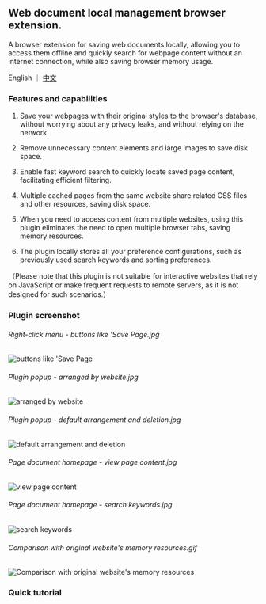 ## Web document local management browser extension.

A browser extension for saving web documents locally, allowing you to access them offline and quickly search for webpage content without an internet connection, while also saving browser memory usage.

English ｜ [中文](./README-zh_CN.md)

### Features and capabilities

1. Save your webpages with their original styles to the browser's database, without worrying about any privacy leaks, and without relying on the network.

2. Remove unnecessary content elements and large images to save disk space.

3. Enable fast keyword search to quickly locate saved page content, facilitating efficient filtering.

4. Multiple cached pages from the same website share related CSS files and other resources, saving disk space.

5. When you need to access content from multiple websites, using this plugin eliminates the need to open multiple browser tabs, saving memory resources.

6. The plugin locally stores all your preference configurations, such as previously used search keywords and sorting preferences.

（Please note that this plugin is not suitable for interactive websites that rely on JavaScript or make frequent requests to remote servers, as it is not designed for such scenarios.）

### Plugin screenshot

###### Right-click menu - buttons like 'Save Page.jpg

![buttons like 'Save Page](https://wvit.github.io/static/web-document/img6.jpg)

###### Plugin popup - arranged by website.jpg

![arranged by website](https://wvit.github.io/static/web-document/img4.jpg)

###### Plugin popup - default arrangement and deletion.jpg

![default arrangement and deletion](https://wvit.github.io/static/web-document/img5.jpg)

###### Page document homepage - view page content.jpg

![view page content](https://wvit.github.io/static/web-document/img3.jpg)

###### Page document homepage - search keywords.jpg

![search keywords](https://wvit.github.io/static/web-document/img2.jpg)

###### Comparison with original website's memory resources.gif

![Comparison with original website's memory resources](https://wvit.github.io/static/web-document/img1.gif)

### Quick tutorial
